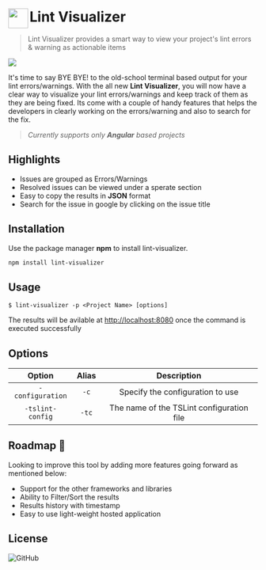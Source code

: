 <h1>
  <img align="left" width="40" height="40" src="https://live.staticflickr.com/65535/50304969336_35086b7f64_s.jpg">
	Lint Visualizer
</h1>

> Lint Visualizer provides a smart way to view your project's lint errors & warning as actionable items

<img src="https://live.staticflickr.com/65535/50305182567_f6a8c2d127_h.jpg">

It's time to say BYE BYE! to the old-school terminal based output for your lint errors/warnings. With the all new **Lint Visualizer**, you will now have a clear way to visualize your lint errors/warnings and keep track of them as they are being fixed. Its come with a couple of handy features that helps the developers in clearly working on the errors/warning and also to search for the fix.

> *Currently supports only **Angular** based projects*

## Highlights

- Issues are grouped as Errors/Warnings 
- Resolved issues can be viewed under a sperate section
- Easy to copy the results in **JSON** format
- Search for the issue in google by clicking on the issue title

## Installation

Use the package manager **npm** to install lint-visualizer.

```bash
npm install lint-visualizer
```

## Usage

```
$ lint-visualizer -p <Project Name> [options]
```

The results will be avilable at [http://localhost:8080](http://localhost:8080) once the command is executed successfully 


## Options

| Option | Alias | Description |
| :---: | :---: | :---: |
| `-configuration` | `-c` | Specify the configuration to use |
| `-tslint-config` | `-tc` | The name of the TSLint configuration file |

## Roadmap 🚀

Looking to improve this tool by adding more features going forward as mentioned below:

- Support for the other frameworks and libraries
- Ability to Filter/Sort the results
- Results history with timestamp
- Easy to use light-weight hosted application


## License

![GitHub](https://img.shields.io/github/license/chandrahasstvs/lint-visualizer)
